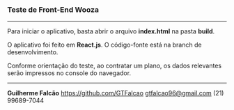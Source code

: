 ### Teste de Front-End Wooza
------------

Para iniciar o aplicativo, basta abrir o arquivo **index.html** na pasta **build**.

O aplicativo foi feito em **React.js**. O código-fonte está na branch de desenvolvimento.

Conforme orientação do teste, ao contratar um plano, os dados relevantes serão impressos no console do navegador.

------------
**Guilherme Falcão**
https://github.com/GTFalcao
gtfalcao96@gmail.com
(21) 99689-7044
